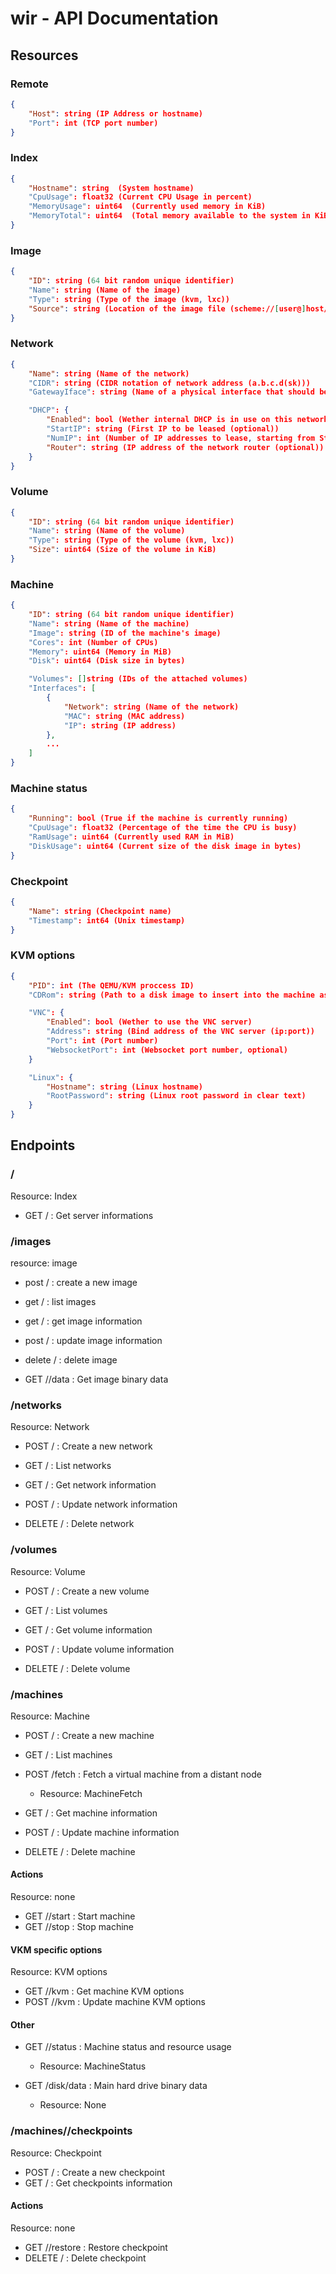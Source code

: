 # wir - API Documentation

## Resources

### Remote

```json
{
	"Host": string (IP Address or hostname)
	"Port": int (TCP port number)
}
```

### Index

```json
{
	"Hostname": string  (System hostname)
	"CpuUsage": float32 (Current CPU Usage in percent)
	"MemoryUsage": uint64  (Currently used memory in KiB)
	"MemoryTotal": uint64  (Total memory available to the system in KiB)
}
```

### Image

```json
{
	"ID": string (64 bit random unique identifier)
	"Name": string (Name of the image)
	"Type": string (Type of the image (kvm, lxc))
	"Source": string (Location of the image file (scheme://[user@]host/path))
}
```

### Network

```json
{
	"Name": string (Name of the network)
	"CIDR": string (CIDR notation of network address (a.b.c.d(sk)))
	"GatewayIface": string (Name of a physical interface that should be part of the network (optional))

	"DHCP": {
		"Enabled": bool (Wether internal DHCP is in use on this network)
		"StartIP": string (First IP to be leased (optional))
		"NumIP": int (Number of IP addresses to lease, starting from StartIP)
		"Router": string (IP address of the network router (optional))
	}
}
```

### Volume

```json
{
	"ID": string (64 bit random unique identifier)
	"Name": string (Name of the volume)
	"Type": string (Type of the volume (kvm, lxc))
	"Size": uint64 (Size of the volume in KiB)
}
```

### Machine

```json
{
	"ID": string (64 bit random unique identifier)
	"Name": string (Name of the machine)
	"Image": string (ID of the machine's image)
	"Cores": int (Number of CPUs)
	"Memory": uint64 (Memory in MiB)
	"Disk": uint64 (Disk size in bytes)

	"Volumes": []string (IDs of the attached volumes)
	"Interfaces": [
		{
			"Network": string (Name of the network)
			"MAC": string (MAC address)
			"IP": string (IP address)
		},
		...
	]
}
```

### Machine status

```json
{
	"Running": bool (True if the machine is currently running)
	"CpuUsage": float32 (Percentage of the time the CPU is busy)
	"RamUsage": uint64 (Currently used RAM in MiB)
	"DiskUsage": uint64 (Current size of the disk image in bytes)
}
```

### Checkpoint

```json
{
	"Name": string (Checkpoint name)
	"Timestamp": int64 (Unix timestamp)
}
```

### KVM options

```json
{
	"PID": int (The QEMU/KVM proccess ID)
	"CDRom": string (Path to a disk image to insert into the machine as a CD-ROM)

	"VNC": {
		"Enabled": bool (Wether to use the VNC server)
		"Address": string (Bind address of the VNC server (ip:port))
		"Port": int (Port number)
		"WebsocketPort": int (Websocket port number, optional)
	}

	"Linux": {
		"Hostname": string (Linux hostname)
		"RootPassword": string (Linux root password in clear text)
	}
}
```

## Endpoints

### /

Resource: Index

* GET / : Get server informations

### /images

resource: image

* post / : create a new image
* get  / : list images

* get    /<id> : get image information
* post   /<id> : update image information
* delete /<id> : delete image

* GET /<id>/data : Get image binary data

### /networks

Resource: Network

* POST / : Create a new network
* GET  / : List networks

* GET    /<id> : Get network information
* POST   /<id> : Update network information
* DELETE /<id> : Delete network

### /volumes

Resource: Volume

* POST / : Create a new volume
* GET  / : List volumes

* GET    /<id> : Get volume information
* POST   /<id> : Update volume information
* DELETE /<id> : Delete volume

### /machines

Resource: Machine

* POST / : Create a new machine
* GET  / : List machines

* POST /fetch : Fetch a virtual machine from a distant node
	* Resource: MachineFetch

* GET    /<id> : Get machine information
* POST   /<id> : Update machine information
* DELETE /<id> : Delete machine

#### Actions

Resource: none

* GET /<id>/start  : Start machine
* GET /<id>/stop   : Stop machine

#### VKM specific options

Resource: KVM options

* GET  /<id>/kvm : Get machine KVM options
* POST /<id>/kvm : Update machine KVM options

#### Other

* GET /<id>/status : Machine status and resource usage
	* Resource: MachineStatus

* GET /disk/data : Main hard drive binary data
	* Resource: None

### /machines/<id>/checkpoints

Resource: Checkpoint

* POST / : Create a new checkpoint
* GET  / : Get checkpoints information

#### Actions

Resource: none

* GET    /<name>/restore : Restore checkpoint
* DELETE /<name>         : Delete checkpoint
